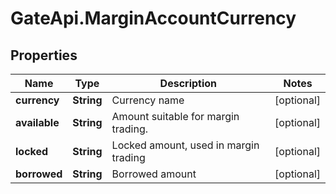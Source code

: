 # GateApi.MarginAccountCurrency

## Properties

Name | Type | Description | Notes
------------ | ------------- | ------------- | -------------
**currency** | **String** | Currency name | [optional] 
**available** | **String** | Amount suitable for margin trading. | [optional] 
**locked** | **String** | Locked amount, used in margin trading | [optional] 
**borrowed** | **String** | Borrowed amount | [optional] 

